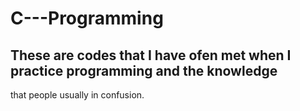 # C---Programming
##  These are codes that I have ofen met when I practice programming and the knowledge 
that people usually in confusion.
